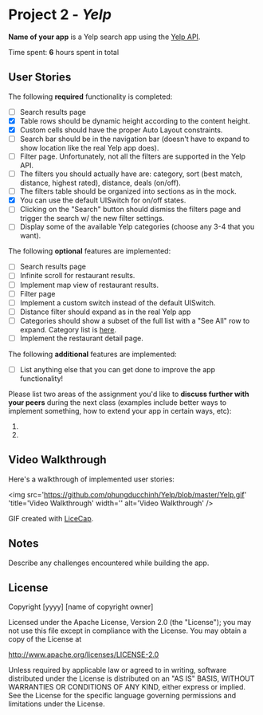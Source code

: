 # Project 2 - *Yelp*

**Name of your app** is a Yelp search app using the [Yelp API](http://www.yelp.com/developers/documentation/v2/search_api).

Time spent: **6** hours spent in total

## User Stories

The following **required** functionality is completed:

- [ ] Search results page
- [x] Table rows should be dynamic height according to the content height.
- [x] Custom cells should have the proper Auto Layout constraints.
- [ ] Search bar should be in the navigation bar (doesn't have to expand to show location like the real Yelp app does).
- [ ] Filter page. Unfortunately, not all the filters are supported in the Yelp API.
- [ ] The filters you should actually have are: category, sort (best match, distance, highest rated), distance, deals (on/off).
- [ ] The filters table should be organized into sections as in the mock.
- [x] You can use the default UISwitch for on/off states.
- [ ] Clicking on the "Search" button should dismiss the filters page and trigger the search w/ the new filter settings.
- [ ] Display some of the available Yelp categories (choose any 3-4 that you want).

The following **optional** features are implemented:

- [ ] Search results page
- [ ] Infinite scroll for restaurant results.
- [ ] Implement map view of restaurant results.
- [ ] Filter page
- [ ] Implement a custom switch instead of the default UISwitch.
- [ ] Distance filter should expand as in the real Yelp app
- [ ] Categories should show a subset of the full list with a "See All" row to expand. Category list is [here](http://www.yelp.com/developers/documentation/category_list).
- [ ] Implement the restaurant detail page.

The following **additional** features are implemented:

- [ ] List anything else that you can get done to improve the app functionality!

Please list two areas of the assignment you'd like to **discuss further with your peers** during the next class (examples include better ways to implement something, how to extend your app in certain ways, etc):

1.
2.

## Video Walkthrough

Here's a walkthrough of implemented user stories:

<img src='https://github.com/phungducchinh/Yelp/blob/master/Yelp.gif' 'title='Video Walkthrough' width='' alt='Video Walkthrough' />

GIF created with [LiceCap](http://www.cockos.com/licecap/).

## Notes

Describe any challenges encountered while building the app.

## License

Copyright [yyyy] [name of copyright owner]

Licensed under the Apache License, Version 2.0 (the "License");
you may not use this file except in compliance with the License.
You may obtain a copy of the License at

http://www.apache.org/licenses/LICENSE-2.0

Unless required by applicable law or agreed to in writing, software
distributed under the License is distributed on an "AS IS" BASIS,
WITHOUT WARRANTIES OR CONDITIONS OF ANY KIND, either express or implied.
See the License for the specific language governing permissions and
limitations under the License.
